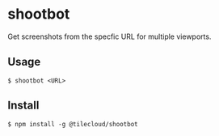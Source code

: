# shootbot

Get screenshots from the specfic URL for multiple viewports. 

## Usage

```
$ shootbot <URL>
```

## Install

```
$ npm install -g @tilecloud/shootbot
```